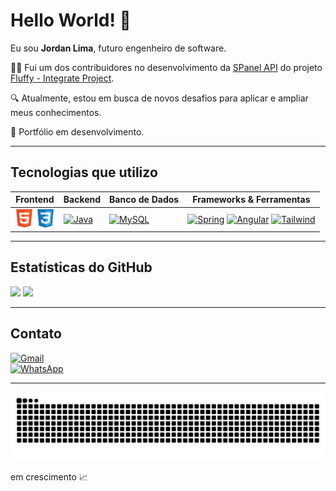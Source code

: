 # Hello World! 👋

Eu sou **Jordan Lima**, futuro engenheiro de software.

👨‍💻 Fui um dos contribuidores no desenvolvimento da [SPanel API](https://github.com/fluffyfatec/spanel) do projeto [Fluffy - Integrate Project](https://github.com/fluffyfatec/).

🔍 Atualmente, estou em busca de novos desafios para aplicar e ampliar meus conhecimentos.

🚧 Portfólio em desenvolvimento.

---

## Tecnologias que utilizo

| Frontend | Backend | Banco de Dados | Frameworks & Ferramentas |
|---|---|---|---|
| <a href="https://github.com/Jordan-Lima?tab=repositories&q=&type=&language=html&sort="><img alt="HTML5" width="30" src="https://raw.githubusercontent.com/devicons/devicon/master/icons/html5/html5-original.svg" /></a> <a href="https://github.com/Jordan-Lima?tab=repositories&q=&type=&language=css&sort="><img alt="CSS3" width="30" src="https://raw.githubusercontent.com/devicons/devicon/master/icons/css3/css3-original.svg" /></a> | <a href="https://github.com/Jordan-Lima?tab=repositories&q=&type=&language=java&sort="><img alt="Java" width="40" src="https://img.icons8.com/3d-fluency/94/java.png" /></a> | <a href="https://github.com/Jordan-Lima?tab=repositories&q=&type=&language=mysql&sort="><img alt="MySQL" width="40" src="https://img.icons8.com/color/48/mysql-logo.png" /></a> | <a href="https://github.com/Jordan-Lima?tab=repositories&q=&type=&language=java&sort="><img alt="Spring" width="40" src="https://img.icons8.com/color/480/spring-logo.png" /></a> <a href="https://github.com/Jordan-Lima?tab=repositories&q=&type=&language=typescript&sort="><img alt="Angular" width="38" src="https://angular.io/assets/images/logos/angular/angular.svg" /></a> <a href="https://github.com/Jordan-Lima?tab=repositories&q=&type=&language=css&sort="><img alt="Tailwind" width="40" src="https://img.icons8.com/?size=100&id=CIAZz2CYc6Kc&format=png&color=000000" /></a> |




---

## Estatísticas do GitHub

<div>
  <img height="180em" src="https://github-readme-stats.vercel.app/api?username=jordan-lima&show_icons=true&theme=dracula&include_all_commits=true&count_private=true" />
  <img height="180em" src="https://github-readme-stats.vercel.app/api/top-langs/?username=jordan-lima&layout=compact&langs_count=7&theme=dracula" />
</div>

---

## Contato

[![Gmail](https://img.shields.io/badge/Gmail-D14836?style=for-the-badge&logo=gmail&logoColor=white)](mailto:ceo@jordanlima.dev)  
[![WhatsApp](https://img.shields.io/badge/WhatsApp-25D366?style=for-the-badge&logo=whatsapp&logoColor=white)](https://api.whatsapp.com/send?phone=5512988967233&text=Olá,%20Jordan!)

---

![GitHub Snake Animation](https://github.com/jordan-lima/jordan-lima/blob/output/github-contribution-grid-snake.svg)

em crescimento 📈 

